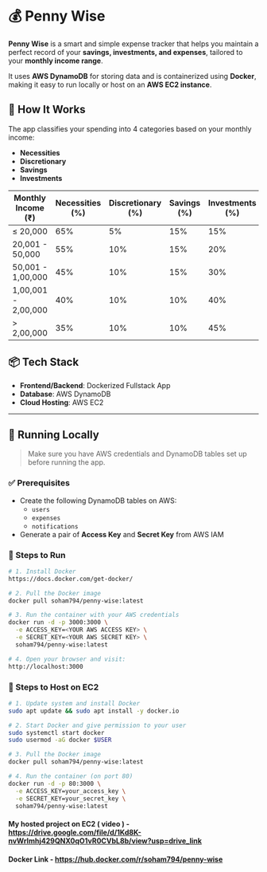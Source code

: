# 💰 Penny Wise

**Penny Wise** is a smart and simple expense tracker that helps you maintain a perfect record of your **savings, investments, and expenses**, tailored to your **monthly income range**.

It uses **AWS DynamoDB** for storing data and is containerized using **Docker**, making it easy to run locally or host on an **AWS EC2 instance**.

## 🧠 How It Works

The app classifies your spending into 4 categories based on your monthly income:
- **Necessities**
- **Discretionary**
- **Savings**
- **Investments**

| Monthly Income (₹)      | Necessities (%) | Discretionary (%) | Savings (%) | Investments (%) |
|--------------------------|------------------|--------------------|--------------|------------------|
| ≤ 20,000                 | 65%              | 5%                 | 15%          | 15%              |
| 20,001 - 50,000          | 55%              | 10%                | 15%          | 20%              |
| 50,001 - 1,00,000        | 45%              | 10%                | 15%          | 30%              |
| 1,00,001 - 2,00,000      | 40%              | 10%                | 10%          | 40%              |
| > 2,00,000               | 35%              | 10%                | 10%          | 45%              |

## 📦 Tech Stack

- **Frontend/Backend**: Dockerized Fullstack App
- **Database**: AWS DynamoDB
- **Cloud Hosting**: AWS EC2

---

## 🚀 Running Locally

> Make sure you have AWS credentials and DynamoDB tables set up before running the app.

### ✅ Prerequisites

- Create the following DynamoDB tables on AWS:
  - `users`
  - `expenses`
  - `notifications`
- Generate a pair of **Access Key** and **Secret Key** from AWS IAM

### 🐳 Steps to Run

```bash
# 1. Install Docker
https://docs.docker.com/get-docker/

# 2. Pull the Docker image
docker pull soham794/penny-wise:latest

# 3. Run the container with your AWS credentials
docker run -d -p 3000:3000 \
  -e ACCESS_KEY=<YOUR AWS ACCESS KEY> \
  -e SECRET_KEY=<YOUR AWS SECRET KEY> \
  soham794/penny-wise:latest

# 4. Open your browser and visit:
http://localhost:3000
```

### 🐳 Steps to Host on EC2

```bash
# 1. Update system and install Docker
sudo apt update && sudo apt install -y docker.io

# 2. Start Docker and give permission to your user
sudo systemctl start docker
sudo usermod -aG docker $USER

# 3. Pull the Docker image
docker pull soham794/penny-wise:latest

# 4. Run the container (on port 80)
docker run -d -p 80:3000 \
  -e ACCESS_KEY=your_access_key \
  -e SECRET_KEY=your_secret_key \
  soham794/penny-wise:latest
```

#### My hosted project on EC2 ( video ) - https://drive.google.com/file/d/1Kd8K-nvWrImhj429QNX0qO1vR0CVbL8b/view?usp=drive_link 

#### Docker Link - https://hub.docker.com/r/soham794/penny-wise
